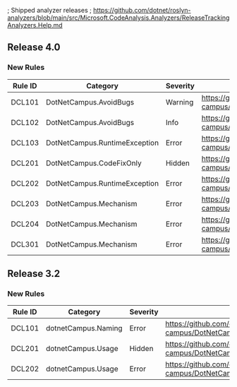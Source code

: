 ﻿; Shipped analyzer releases
; https://github.com/dotnet/roslyn-analyzers/blob/main/src/Microsoft.CodeAnalysis.Analyzers/ReleaseTrackingAnalyzers.Help.md

## Release 4.0

### New Rules
Rule ID | Category | Severity | Notes
--------|----------|----------|-------
DCL101 | DotNetCampus.AvoidBugs | Warning  | <https://github.com/dotnet-campus/DotNetCampus.CommandLine/blob/main/docs/analyzers/DCL101.md>
DCL102 | DotNetCampus.AvoidBugs | Info     | <https://github.com/dotnet-campus/DotNetCampus.CommandLine/blob/main/docs/analyzers/DCL102.md>
DCL103 | DotNetCampus.RuntimeException | Error    | <https://github.com/dotnet-campus/DotNetCampus.CommandLine/blob/main/docs/analyzers/DCL103.md>
DCL201 | DotNetCampus.CodeFixOnly | Hidden   | <https://github.com/dotnet-campus/DotNetCampus.CommandLine/blob/main/docs/analyzers/DCL201.md>
DCL202 | DotNetCampus.RuntimeException | Error    | <https://github.com/dotnet-campus/DotNetCampus.CommandLine/blob/main/docs/analyzers/DCL202.md>
DCL203 | DotNetCampus.Mechanism | Error    | <https://github.com/dotnet-campus/DotNetCampus.CommandLine/blob/main/docs/analyzers/DCL203.md>
DCL204 | DotNetCampus.Mechanism | Error    | <https://github.com/dotnet-campus/DotNetCampus.CommandLine/blob/main/docs/analyzers/DCL204.md>
DCL301 | DotNetCampus.Mechanism | Error | <https://github.com/dotnet-campus/DotNetCampus.CommandLine/blob/main/docs/analyzers/DCL301.md>

## Release 3.2

### New Rules
Rule ID | Category | Severity | Notes
--------|----------|----------|-------
DCL101 | dotnetCampus.Naming | Error | <https://github.com/dotnet-campus/DotNetCampus.CommandLine/blob/3.3.1/docs/analyzers/DCL101.md>
DCL201 | dotnetCampus.Usage | Hidden | <https://github.com/dotnet-campus/DotNetCampus.CommandLine/blob/3.3.1/docs/analyzers/DCL201.md>
DCL202 | dotnetCampus.Usage | Error | <https://github.com/dotnet-campus/DotNetCampus.CommandLine/blob/3.3.1/docs/analyzers/DCL202.md>
